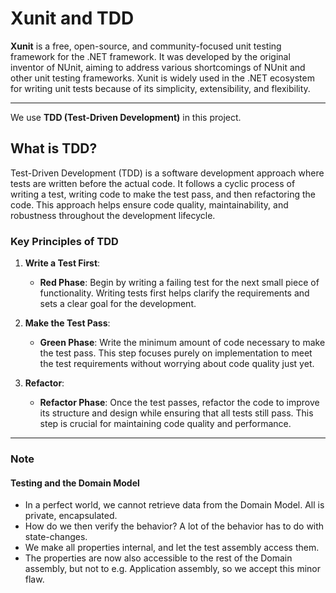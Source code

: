 ﻿# Xunit and TDD

**Xunit** is a free, open-source, and community-focused unit testing framework for the .NET framework. It was developed by the original inventor of NUnit, aiming to address various shortcomings of NUnit and other unit testing frameworks. Xunit is widely used in the .NET ecosystem for writing unit tests because of its simplicity, extensibility, and flexibility.

---

We use **TDD (Test-Driven Development)** in this project.

## What is TDD?

Test-Driven Development (TDD) is a software development approach where tests are written before the actual code. It follows a cyclic process of writing a test, writing code to make the test pass, and then refactoring the code. This approach helps ensure code quality, maintainability, and robustness throughout the development lifecycle.

### Key Principles of TDD

1. **Write a Test First**:
    - **Red Phase**: Begin by writing a failing test for the next small piece of functionality. Writing tests first helps clarify the requirements and sets a clear goal for the development.

2. **Make the Test Pass**:
    - **Green Phase**: Write the minimum amount of code necessary to make the test pass. This step focuses purely on implementation to meet the test requirements without worrying about code quality just yet.

3. **Refactor**:
    - **Refactor Phase**: Once the test passes, refactor the code to improve its structure and design while ensuring that all tests still pass. This step is crucial for maintaining code quality and performance.

---

### Note

#### Testing and the Domain Model

- In a perfect world, we cannot retrieve data from the Domain Model. All is private, encapsulated.
- How do we then verify the behavior? A lot of the behavior has to do with state-changes.
- We make all properties internal, and let the test assembly access them.
- The properties are now also accessible to the rest of the Domain assembly, but not to e.g. Application assembly, so we accept this minor flaw.